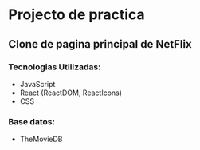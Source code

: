# Projecto de practica

## Clone de pagina principal de NetFlix

### Tecnologias Utilizadas:

* JavaScript
* React (ReactDOM, ReactIcons)
* CSS

### Base datos:
* TheMovieDB


